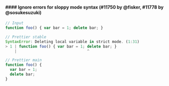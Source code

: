 #### #### Ignore errors for sloppy mode syntax (#11750 by @fisker, #11778 by @sosukesuzuki)

<!-- prettier-ignore -->
```jsx
// Input
function foo() { var bar = 1; delete bar; }

// Prettier stable
SyntaxError: Deleting local variable in strict mode. (1:31)
> 1 | function foo() { var bar = 1; delete bar; }
    |                               ^

// Prettier main
function foo() {
  var bar = 1;
  delete bar;
}
```
